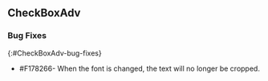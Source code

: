 ## CheckBoxAdv   

### Bug Fixes
{:#CheckBoxAdv-bug-fixes}

* \#F178266- When the font is changed, the text will no longer be cropped.
